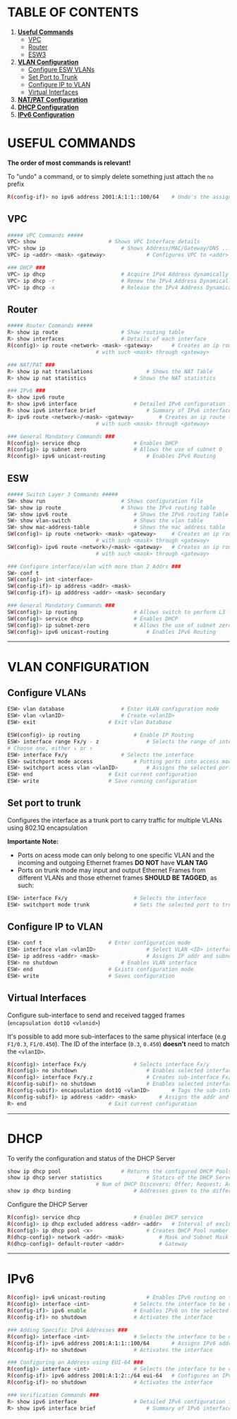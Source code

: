# TABLE OF CONTENTS
1. **[Useful Commands](#useful-commands)**
   - [VPC](#vpc)
   - [Router](#router)
   - [ESW3](#esw3)
2. **[VLAN Configuration](#vlan-config)**
   - [Configure ESW VLANs](#esw-vlans)
   - [Set Port to Trunk](#trunk)
   - [Configure IP to VLAN](#ip-to-vlan)
   - [Virtual Interfaces](#virtual-interfaces)
3. **[NAT/PAT Configuration](#natpat-config)**
4. **[DHCP Configuration](#dhcp)**
5. **[IPv6 Configuration](#ipv6)**


# USEFUL COMMANDS <a name="useful-commands"></a>
**The order of most commands is relevant!**

To "undo" a command, or to simply delete something just attach the `no` prefix
```sh
R(config-if)> no ipv6 address 2001:A:1:1::100/64 	# Undo's the assignment of IPv6 addr
```

## VPC <a name="vpc"></a>
```sh
##### VPC Commands #####
VPC> show 						# Shows VPC Interface details
VPC> show ip						# Shows Address/MAC/Gateway/DNS ...
VPC> ip <addr> <mask> <gateway>				# Configures VPC to <addr> <mask> <gateway>

### DHCP ###
VPC> ip dhcp 						# Acquire IPv4 Address dynamically
VPC> ip dhcp -r 					# Renew the IPv4 Address Dynamically
VPC> ip dhcp -x 					# Release the IPv4 Address Dynamically
```

## Router <a name="router"></a>
```sh
##### Router Commands #####
R> show ip route 					# Show routing table
R> show interfaces 					# Details of each interface
R(config)> ip route <network> <mask> <gateway>		# Creates an ip route to  <network>
							# with such <mask> through <gateway>

### NAT/PAT ###
R> show ip nat translations 				# Shows the NAT Table
R> show ip nat statistics  				# Shows the NAT statistics

### IPv6 ###
R> show ipv6 route 
R> show ipv6 interface 					# Detailed IPv6 configuration information for all interfaces
R> show ipv6 interface brief 				# Summary of IPv6 interface information
R> ipv6 route <network>/<mask> <gateway> 		# Creates an ip route to  <network>
							# with such <mask> through <gateway>

### General Mandatory Commands ###
R(config)> service dhcp					# Enables DHCP
R(config)> ip subnet zero				# Allows the use of subnet 0
R(config)> ipv6 unicast-routing				# Enables IPv6 Routing

```

## ESW <a name="esw3"></a>

```sh
##### Switch Layer 3 Commands #####
SW> show run						# Shows configuration file
SW> show ip route					# Shows the IPv4 routing table
SW> show ipv6 route 					# Shows the IPv6 routing Table
SW> show vlan-switch					# Shows the vlan table
SW> show mac-address-table				# Shows the mac address table
SW(config)> ip route <network> <mask> <gateway>		# Creates an ip route to  <network>
							# with such <mask> through <gateway>
SW(config)> ipv6 route <network>/<mask> <gateway> 	# Creates an ip route to  <network>
							# with such <mask> through <gateway>

### Configure interface/vlan with more than 2 Addrs ###
SW> conf t
SW(config)> int <interface>
SW(config-if)> ip address <addr> <mask>
SW(config-if)> ip adddress <addr> <mask> secondary

### General Mandatory Commands ###
SW(config)> ip routing					# Allows switch to perform L3 functions
SW(config)> service dhcp				# Enables DHCP
SW(config)> ip subnet-zero 				# Allows the use of subnet zero
SW(config)> ipv6 unicast-routing 			# Enables IPv6 Routing 
```
---

<div style="page-break-after: always;"></div>

# VLAN CONFIGURATION <a name="vlan-config"></a>
## Configure VLANs <a name="esw-vlans"/></a>
```sh
ESW> vlan database					# Enter VLAN configuration mode
ESW> vlan <vlanID>					# Create <vlanID>
ESW> exit						# Exit vlan Database

ESW(config)> ip routing					# Enable IP Routing
ESW> interface range Fx/y - z				# Selects the range of interfaces for configuration
# Choose one, either ↓ or ↑
ESW> interface Fx/y					# Selects the interface
ESW> switchport mode access				# Putting ports into access mode
ESW> switchport acess vlan <vlanID>			# Assigns the selected ports to <vlanID>
ESW> end						# Exit current configuration
ESW> write						# Save running configuration
```

## Set  port to trunk <a name="trunk"/></a>
Configures the interface as a trunk port to carry traffic for multiple VLANs using 802.1Q encapsulation

**Importante Note:**
- Ports on acess mode can only belong to one specific VLAN and the incoming and outgoing Ethernet
frames **DO NOT** have **VLAN TAG**
- Ports on trunk mode may input and output Ethernet Frames from different VLANs and those ethernet frames
**SHOULD BE TAGGED**, as such:
```sh
ESW> interface Fx/y 					# Selects the interface
ESW> switchport mode trunk 				# Sets the selected port to trunk

```

## Configure IP to VLAN <a name="ip-to-vlan"/></a>
```sh
ESW> conf t						# Enter configuration mode
ESW> interface vlan <vlanID> 				# Select VLAN <ID> interface for configuration
ESW> ip address <addr> <mask> 				# Assigns IP addr and subnet mask to VLAN <ID>
ESW> no shutdown 					# Enables VLAN interface
ESW> end 						# Exists configuration mode
ESW> write 						# Saves configuration	
```

## Virtual Interfaces <a name="virtual-interfaces"/></a>
Configure sub-interface to send and received tagged frames (`encapsulation dot1Q <vlanid>`) 

It's possible to add more sub-interfaces to the same physical interface (e.g `F1/0.3`, `F1/0.450`). The ID
of the interface (`0.3`, `0.450`) **doesn't** need to match the `<vlanID>`.
```sh
R(config)> interface Fx/y				# Selects interface Fx/y
R(config)> no shutdown       				# Enables selected interface
R(config)> interface Fx/y.z 				# Creates sub-interface Fx/y.z
R(config-subif)> no shutdown 				# Enables selected interface
R(config-subif)> encapsulation dot1Q <vlanID>		# Tags the sub-interface for the specified VLAN using dot1Q
R(config-subif)> ip address <addr> <mask> 		# Assigns the addr and mask to the sub-interface
R> end 							# Exit current configuration
```
---

# DHCP<a name="dhcp"/></a>
To verify the configuration and status of the DHCP Server
```sh
show ip dhcp pool 					# Returns the configured DHCP Pools
show ip dhcp server statistics 				# Statics of the DHCP Server (Num of address pools; 
							# Num of DHCP Discovers; Offer;	Request; Acknowlodge etc)
show ip dhcp binding 					# Addresses given to the different hardware
```
Configure the DHCP Server
```sh
R(config)> service dhcp 				# Enables DHCP service
R(config)> ip dhcp excluded address <addr> <addr> 	# Interval of excluded addresses from the DHCP scope (x to y)
R(config)> ip dhcp pool <x> 				# Creates DHCP Pool number <x>
R(dhcp-config)> network <addr> <mask>			# Mask and Subnet Mask linked to the DHCP Pool
R(dhcp-config)> default-router <addr> 			# Gateway
```
---
# IPv6 	<a name="ipv6"></a>

```sh
R(config)> ipv6 unicast-routing 			# Enables IPv6 routing on the router
R(config)> interface <int> 				# Selects the interface to be configured
R(config-if)> ipv6 enable				# Enables IPv6 on the selected interface
R(config-if)> no shutdown 				# Activates the interface

### Adding Specific IPv6 Addresses ###
R(config)> interface <int> 				# Selects the interface to be configured
R(config-if)> ipv6 address 2001:A:1:1::100/64 		# Assigns IPv6 addr to selected interface
R(config-if)> no shutdown 				# Activates the interface

### Configuring an Address using EUI-64 ###
R(config)> interface <int> 				# Selects the interface to be configured
R(config-if)> ipv6 address 2001:A:1:2::/64 eui-64	# Configures an IPv6 Address for the interface using EUI-64
R(config-if)> no shutdown 				# Activates the interface

### Verification Commands ###
R> show ipv6 interface 					# Detailed IPv6 configuration information for all interfaces
R> show ipv6 interface brief 				# Summary of IPv6 interface information

```
